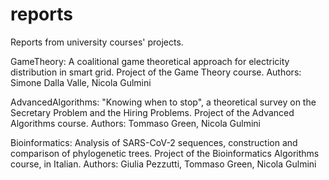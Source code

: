 # reports
Reports from university courses' projects.

GameTheory: A coalitional game theoretical approach for electricity distribution in smart grid. Project of the Game Theory course.
Authors: Simone Dalla Valle, Nicola Gulmini

AdvancedAlgorithms: "Knowing when to stop", a theoretical survey on the Secretary Problem and the Hiring Problems. Project of the Advanced Algorithms course.
Authors: Tommaso Green, Nicola Gulmini

Bioinformatics: Analysis of SARS-CoV-2 sequences, construction and comparison of phylogenetic trees. Project of the Bioinformatics Algorithms course, in Italian.
Authors: Giulia Pezzutti, Tommaso Green, Nicola Gulmini
